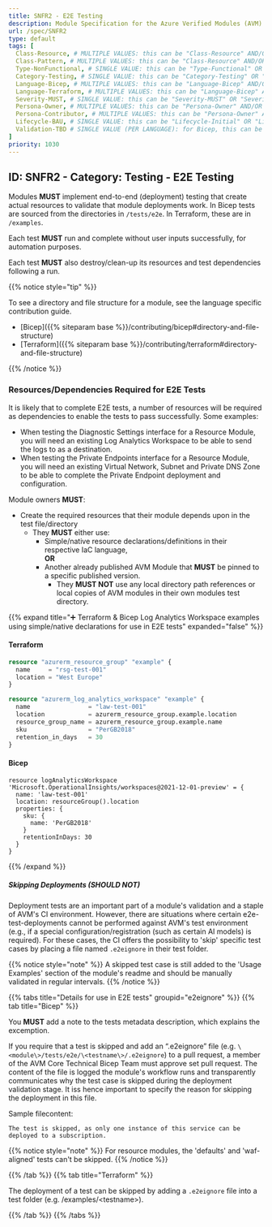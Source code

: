 ```yaml
---
title: SNFR2 - E2E Testing
description: Module Specification for the Azure Verified Modules (AVM) program
url: /spec/SNFR2
type: default
tags: [
  Class-Resource, # MULTIPLE VALUES: this can be "Class-Resource" AND/OR "Class-Pattern" AND/OR "Class-Utility"
  Class-Pattern, # MULTIPLE VALUES: this can be "Class-Resource" AND/OR "Class-Pattern" AND/OR "Class-Utility"
  Type-NonFunctional, # SINGLE VALUE: this can be "Type-Functional" OR "Type-NonFunctional"
  Category-Testing, # SINGLE VALUE: this can be "Category-Testing" OR "Category-Telemetry" OR "Category-Contribution/Support" OR "Category-Documentation" OR "Category-CodeStyle" OR "Category-Naming/Composition" OR "Category-Inputs/Outputs" OR "Category-Release/Publishing"
  Language-Bicep, # MULTIPLE VALUES: this can be "Language-Bicep" AND/OR "Language-Terraform"
  Language-Terraform, # MULTIPLE VALUES: this can be "Language-Bicep" AND/OR "Language-Terraform"
  Severity-MUST, # SINGLE VALUE: this can be "Severity-MUST" OR "Severity-SHOULD" OR "Severity-MAY"
  Persona-Owner, # MULTIPLE VALUES: this can be "Persona-Owner" AND/OR "Persona-Contributor"
  Persona-Contributor, # MULTIPLE VALUES: this can be "Persona-Owner" AND/OR "Persona-Contributor"
  Lifecycle-BAU, # SINGLE VALUE: this can be "Lifecycle-Initial" OR "Lifecycle-BAU" OR "Lifecycle-EOL"
  Validation-TBD # SINGLE VALUE (PER LANGUAGE): for Bicep, this can be "Validation-BCP/Manual" OR "Validation-BCP/CI/Informational" OR "Validation-BCP/CI/Enforced" and for Terraform, this can be "Validation-TF/Manual" OR "Validation-TF/CI/Informational" OR "Validation-TF/CI/Enforced"
]
priority: 1030
---
```


## ID: SNFR2 - Category: Testing - E2E Testing

Modules **MUST** implement end-to-end (deployment) testing that create actual resources to validate that module deployments work. In Bicep tests are sourced from the directories in `/tests/e2e`. In Terraform, these are in `/examples`.

Each test **MUST** run and complete without user inputs successfully, for automation purposes.

Each test **MUST** also destroy/clean-up its resources and test dependencies following a run.

{{% notice style="tip" %}}

To see a directory and file structure for a module, see the language specific contribution guide.

- [Bicep]({{% siteparam base %}}/contributing/bicep#directory-and-file-structure)
- [Terraform]({{% siteparam base %}}/contributing/terraform#directory-and-file-structure)

{{% /notice %}}

### Resources/Dependencies Required for E2E Tests

It is likely that to complete E2E tests, a number of resources will be required as dependencies to enable the tests to pass successfully. Some examples:

- When testing the Diagnostic Settings interface for a Resource Module, you will need an existing Log Analytics Workspace to be able to send the logs to as a destination.
- When testing the Private Endpoints interface for a Resource Module, you will need an existing Virtual Network, Subnet and Private DNS Zone to be able to complete the Private Endpoint deployment and configuration.

Module owners **MUST**:

- Create the required resources that their module depends upon in the test file/directory
  - They **MUST** either use:
    - Simple/native resource declarations/definitions in their respective IaC language, <br> **OR**
    - Another already published AVM Module that **MUST** be pinned to a specific published version.
      - They **MUST NOT** use any local directory path references or local copies of AVM modules in their own modules test directory.

{{% expand title="➕ Terraform & Bicep Log Analytics Workspace examples using simple/native declarations for use in E2E tests" expanded="false" %}}

#### Terraform

```terraform
resource "azurerm_resource_group" "example" {
  name     = "rsg-test-001"
  location = "West Europe"
}

resource "azurerm_log_analytics_workspace" "example" {
  name                = "law-test-001"
  location            = azurerm_resource_group.example.location
  resource_group_name = azurerm_resource_group.example.name
  sku                 = "PerGB2018"
  retention_in_days   = 30
}
```

#### Bicep

```bicep
resource logAnalyticsWorkspace 'Microsoft.OperationalInsights/workspaces@2021-12-01-preview' = {
  name: 'law-test-001'
  location: resourceGroup().location
  properties: {
    sku: {
      name: 'PerGB2018'
    }
    retentionInDays: 30
  }
}
```

{{% /expand %}}

##### Skipping Deployments (**SHOULD NOT**)

Deployment tests are an important part of a module's validation and a staple of AVM's CI environment. However, there are situations where certain e2e-test-deployments cannot be performed against AVM's test environment (e.g., if a special configuration/registration (such as certain AI models) is required). For these cases, the CI offers the possibility to 'skip' specific test cases by placing a file named `.e2eignore` in their test folder.

{{% notice style="note" %}}
A skipped test case is still added to the 'Usage Examples' section of the module's readme and should be manually validated in regular intervals.
{{% /notice %}}

{{% tabs title="Details for use in E2E tests" groupid="e2eignore" %}}
  {{% tab title="Bicep" %}}

You **MUST** add a note to the tests metadata description, which explains the excemption.

If you require that a test is skipped and add an “.e2eignore” file (e.g. `\<module\>/tests/e2e/\<testname\>/.e2eignore`) to a pull request, a member of the AVM Core Technical Bicep Team must approve set pull request. The content of the file is logged the module's workflow runs and transparently communicates why the test case is skipped during the deployment validation stage. It iss hence important to specify the reason for skipping the deployment in this file.

Sample filecontent:

```text
The test is skipped, as only one instance of this service can be deployed to a subscription.
```

{{% notice style="note" %}}
For resource modules, the 'defaults' and 'waf-aligned' tests can't be skipped.
{{% /notice %}}

  {{% /tab %}}
  {{% tab title="Terraform" %}}

The deployment of a test can be skipped by adding a `.e2eignore` file into a test folder (e.g. /examples/\<testname\>).

  {{% /tab %}}
{{% /tabs %}}
